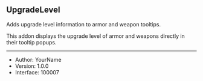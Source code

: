 ## UpgradeLevel
Adds upgrade level information to armor and weapon tooltips.

This addon displays the upgrade level of armor and weapons directly in their tooltip popups.

---

- Author: YourName
- Version: 1.0.0
- Interface: 100007

